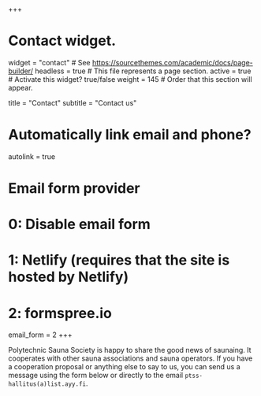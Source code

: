 +++
# Contact widget.
widget = "contact"  # See https://sourcethemes.com/academic/docs/page-builder/
headless = true  # This file represents a page section.
active = true  # Activate this widget? true/false
weight = 145  # Order that this section will appear.

title = "Contact"
subtitle = "Contact us"

# Automatically link email and phone?
autolink = true

# Email form provider
#   0: Disable email form
#   1: Netlify (requires that the site is hosted by Netlify)
#   2: formspree.io
email_form = 2
+++

Polytechnic Sauna Society is happy to share the good news of saunaing. It cooperates with other sauna associations and sauna operators. If you have a cooperation proposal or anything else to say to us, you can send us a message using the form below or directly to the email `ptss-hallitus(a)list.ayy.fi`.

